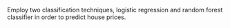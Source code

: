 Employ two classification techniques, logistic regression and random forest classifier in order to predict house prices.
